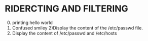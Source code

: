 # RIDERCTING AND FILTERING
0) printing hello world
1) Confused smiley
2)Display the content of the /etc/passwd file.
3) Display the content of /etc/passwd and /etc/hosts 
